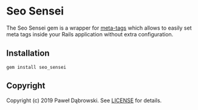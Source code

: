# Seo Sensei

The Seo Sensei gem is a wrapper for [meta-tags](https://github.com/kpumuk/meta-tags) which allows to easily set meta tags inside your Rails application without extra configuration.

## Installation

    gem install seo_sensei

## Copyright

Copyright (c) 2019 Paweł Dąbrowski.
See [LICENSE][] for details.

[license]: LICENSE.md
